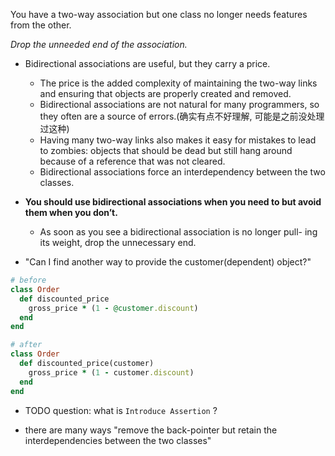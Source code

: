 You have a two-way association but one class no longer needs features from the other.

*Drop the unneeded end of the association.*

+ Bidirectional associations are useful, but they carry a price.
    + The price is the added complexity of maintaining the two-way links and ensuring that objects are properly created and removed.
    + Bidirectional associations are not natural for many programmers, so they often are a source of errors.(确实有点不好理解, 可能是之前没处理过这种)
    + Having many two-way links also makes it easy for mistakes to lead to zombies: objects that should be dead but still hang around because of a reference that was not cleared.
    + Bidirectional associations force an interdependency between the two classes.

+ **You should use bidirectional associations when you need to but avoid them when you don’t.**
    + As soon as you see a bidirectional association is no longer pull- ing its weight, drop the unnecessary end.

+ "Can I find another way to provide the customer(dependent) object?"

```ruby
# before
class Order
  def discounted_price
    gross_price * (1 - @customer.discount)
  end
end

# after
class Order
  def discounted_price(customer)
    gross_price * (1 - customer.discount)
  end
end
```

+ TODO question: what is `Introduce Assertion` ?

+ there are many ways "remove the back-pointer but retain the interdependencies between the two classes"
